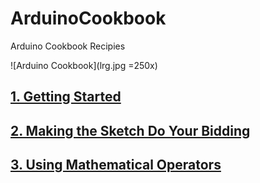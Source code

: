 # ArduinoCookbook
Arduino Cookbook Recipies

![Arduino Cookbook](lrg.jpg =250x)

## [1. Getting Started](chapter1/readme.md)

## [2. Making the Sketch Do Your Bidding](chapter2/readme.md)

## [3. Using Mathematical Operators](chapter3/readme.md)



